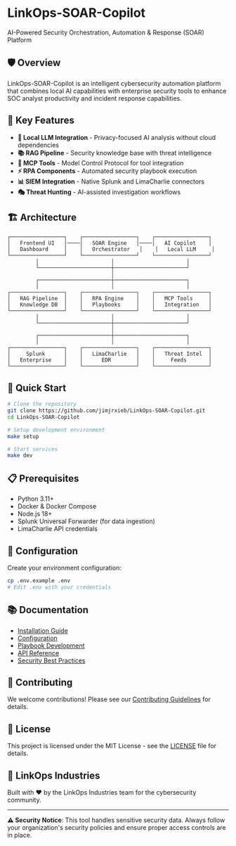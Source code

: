 # LinkOps-SOAR-Copilot

AI-Powered Security Orchestration, Automation & Response (SOAR) Platform

## 🛡️ Overview

LinkOps-SOAR-Copilot is an intelligent cybersecurity automation platform that combines local AI capabilities with enterprise security tools to enhance SOC analyst productivity and incident response capabilities.

## 🎯 Key Features

- **🤖 Local LLM Integration** - Privacy-focused AI analysis without cloud dependencies
- **📚 RAG Pipeline** - Security knowledge base with threat intelligence
- **🔧 MCP Tools** - Model Control Protocol for tool integration
- **⚡ RPA Components** - Automated security playbook execution
- **📊 SIEM Integration** - Native Splunk and LimaCharlie connectors
- **🎭 Threat Hunting** - AI-assisted investigation workflows

## 🏗️ Architecture

```
┌─────────────────┐    ┌─────────────────┐    ┌─────────────────┐
│   Frontend UI   │────│   SOAR Engine   │────│   AI Copilot    │
│   Dashboard     │    │   Orchestrator   │    │   Local LLM     │
└─────────────────┘    └─────────────────┘    └─────────────────┘
         │                       │                       │
         └───────────────────────┼───────────────────────┘
                                 │
         ┌───────────────────────┼───────────────────────┐
         │                       │                       │
┌─────────────────┐    ┌─────────────────┐    ┌─────────────────┐
│   RAG Pipeline  │    │   RPA Engine    │    │   MCP Tools     │
│   Knowledge DB  │    │   Playbooks     │    │   Integration   │
└─────────────────┘    └─────────────────┘    └─────────────────┘
         │                       │                       │
         └───────────────────────┼───────────────────────┘
                                 │
         ┌───────────────────────┼───────────────────────┐
         │                       │                       │
┌─────────────────┐    ┌─────────────────┐    ┌─────────────────┐
│     Splunk      │    │   LimaCharlie   │    │   Threat Intel  │
│   Enterprise    │    │      EDR        │    │     Feeds       │
└─────────────────┘    └─────────────────┘    └─────────────────┘
```

## 🚀 Quick Start

```bash
# Clone the repository
git clone https://github.com/jimjrxieb/LinkOps-SOAR-Copilot.git
cd LinkOps-SOAR-Copilot

# Setup development environment
make setup

# Start services
make dev
```

## 📋 Prerequisites

- Python 3.11+
- Docker & Docker Compose
- Node.js 18+
- Splunk Universal Forwarder (for data ingestion)
- LimaCharlie API credentials

## 🔧 Configuration

Create your environment configuration:

```bash
cp .env.example .env
# Edit .env with your credentials
```

## 📚 Documentation

- [Installation Guide](docs/installation.md)
- [Configuration](docs/configuration.md)
- [Playbook Development](docs/playbooks.md)
- [API Reference](docs/api.md)
- [Security Best Practices](docs/security.md)

## 🤝 Contributing

We welcome contributions! Please see our [Contributing Guidelines](CONTRIBUTING.md) for details.

## 📄 License

This project is licensed under the MIT License - see the [LICENSE](LICENSE) file for details.

## 🏢 LinkOps Industries

Built with ❤️ by the LinkOps Industries team for the cybersecurity community.

---

**⚠️ Security Notice**: This tool handles sensitive security data. Always follow your organization's security policies and ensure proper access controls are in place.